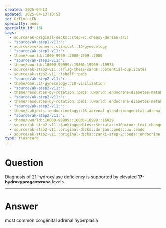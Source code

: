 ```yaml
---
created: 2025-04-13
updated: 2025-04-13T10:53
id: GzT[v~uLFN
specialty: endo
specialty_id: 164
tags:
  - source/ak-original-decks::step-2::cheesy-dorian-(m3)
  - "source/ak-step1-v11:": 
  - source/ome-banner::clinical::13-gynecology
  - "source/ak-step1-v11:": 
  - theme/uworld::1000-9999::2000-2999::2080
  - "source/ak-step1-v11:": 
  - theme/uworld::10000-99999::19000-19999::19975
  - source/ak-step2-v11::!flag-these-cards::potential-duplicates
  - source/ak-step2-v11::!shelf::peds
  - "source/ak-step2-v11:": 
  - theme/ome::14-gynecology::18-virilization
  - "source/ak-step2-v11:": 
  - theme/resources-by-rotation::peds::uworld::endocrine-diabetes-metabolism::endo-dorian
  - "source/ak-step2-v11:": 
  - theme/resources-by-rotation::peds::uworld::endocrine-diabetes-metabolism::endo-zanki
  - "source/ak-step2-v11:": 
  - theme/subjects::endocrinology::03-adrenal-gland::congenital-adrenal-hyperplasia
  - "source/ak-step2-v11:": 
  - theme/uworld::10000-99999::16000-16999::16029
  - source/ak-step2-v11::$ankingupdates::$errata::v10-minor-text-changes
  - source/ak-step2-v11::original-decks::dorian::peds::uw::endo
  - source/ak-step2-v11::original-decks::zanki-step-2::peds::endocrine,-diabetes,-&-metabolism"
type: flashcard
---
```


# Question
Diagnosis of 21-hydroxylase deficiency is supported by elevated **17-hydroxyprogesterone** levels

---

# Answer
most common congenital adrenal hyperplasia